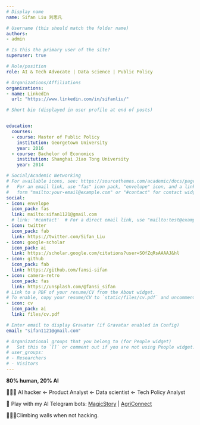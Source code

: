 ```yaml
---
# Display name
name: Sifan Liu 刘思凡

# Username (this should match the folder name)
authors:
- admin

# Is this the primary user of the site?
superuser: true

# Role/position
role: AI & Tech Advocate | Data science | Public Policy

# Organizations/Affiliations
organizations:
- name: LinkedIn
  url: "https://www.linkedin.com/in/sifanliu/"

# Short bio (displayed in user profile at end of posts)


education:
  courses:
  - course: Master of Public Policy
    institution: Georgetown University
    year: 2016
  - course: Bachelor of Economics
    institution: Shanghai Jiao Tong University
    year: 2014

# Social/Academic Networking
# For available icons, see: https://sourcethemes.com/academic/docs/page-builder/#icons
#   For an email link, use "fas" icon pack, "envelope" icon, and a link in the
#   form "mailto:your-email@example.com" or "#contact" for contact widget.
social:
- icon: envelope
  icon_pack: fas
  link: mailto:sifan1121@gmail.com
  # link: '#contact'  # For a direct email link, use "mailto:test@example.org".
- icon: twitter
  icon_pack: fab
  link: https://twitter.com/Sifan_Liu
- icon: google-scholar
  icon_pack: ai
  link: https://scholar.google.com/citations?user=SOfZqRsAAAAJ&hl
- icon: github
  icon_pack: fab
  link: https://github.com/fansi-sifan
- icon: camera-retro
  icon_pack: fas
  link: https://unsplash.com/@fansi_sifan
# Link to a PDF of your resume/CV from the About widget.
# To enable, copy your resume/CV to `static/files/cv.pdf` and uncomment the lines below.
- icon: cv
  icon_pack: ai
  link: files/cv.pdf

# Enter email to display Gravatar (if Gravatar enabled in Config)
email: "sifan1121@gmail.com"

# Organizational groups that you belong to (for People widget)
#   Set this to `[]` or comment out if you are not using People widget.
# user_groups:
# - Researchers
# - Visitors
---
```

**80% human, 20% AI**

👩🏻‍🏭 AI hacker <- Product Analyst <- Data scientist <- Tech Policy Analyst

🤖 Play with my AI Telegram bots: [MagicStory](https://web.telegram.org/k/#@MagicStory_AiBot) | [AgriConnect](https://web.telegram.org/k/#@agriconnect_bot)

🧗🏻‍♀️Climbing walls when not hacking.



